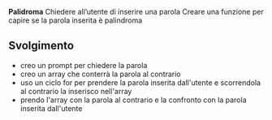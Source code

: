 **Palidroma**
Chiedere all’utente di inserire una parola
Creare una funzione per capire se la parola inserita è palindroma
## Svolgimento
- creo un prompt per chiedere la parola 
- creo un array che conterrà la parola al contrario 
- uso un ciclo for per prendere la parola inserita dall'utente e scorrendola al contrario la inserisco nell'array
- prendo l'array con la parola al contrario e la confronto con la parola inserita dall'utente